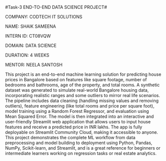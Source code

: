 #Task-3 END-TO-END DATA SCIENCE PROJECT#

COMPANY: CODTECH IT SOLUTIONS

NAME: SHAIK SAMEENA

INTERN ID: CT08VQW

DOMAIN: DATA SCIENCE

DURATION: 4 WEEKS

MENTOR: NEELA SANTOSH

This project is an end-to-end machine learning solution for predicting house prices in Bangalore based on features like square footage, number of bedrooms and bathrooms, age of the property, and total rooms. A synthetic dataset was generated to simulate real-world Bangalore housing data, incorporating realistic ranges and some outliers to mirror real life scenarios. The pipeline includes data cleaning (handling missing values and removing outliers), feature engineering (like total rooms and price per square foot), model training using a Random Forest Regressor, and evaluation using Mean Squared Error. The model is then integrated into an interactive and user-friendly Streamlit web application that allows users to input house features and receive a predicted price in INR lakhs. The app is fully deployable on Streamlit Community Cloud, making it accessible to anyone. This project demonstrates the complete ML workflow from data preprocessing and model building to deployment using Python, Pandas, NumPy, Scikit-learn, and Streamlit, and is a great reference for beginners or intermediate learners working on regression tasks or real estate analytics.

